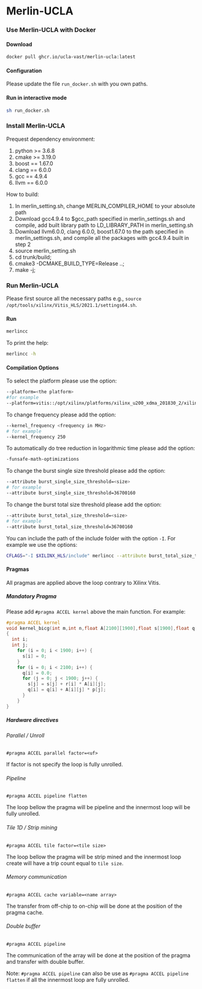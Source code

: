 # Merlin-UCLA

### Use Merlin-UCLA with Docker

#### Download 
```sh
docker pull ghcr.io/ucla-vast/merlin-ucla:latest
```

#### Configuration

Please update the file `run_docker.sh` with you own paths.

#### Run in interactive mode

```sh
sh run_docker.sh
```

### Install Merlin-UCLA

Prequest dependency environment:
1. python >= 3.6.8
2. cmake >= 3.19.0
3. boost == 1.67.0
4. clang == 6.0.0
5. gcc == 4.9.4
6. llvm == 6.0.0


How to build:
1. In merlin_setting.sh, change MERLIN_COMPILER_HOME to your absolute path
2. Download gcc4.9.4 to $gcc_path specified in merlin_settings.sh and compile, add built library path to LD_LIBRARY_PATH in merlin_setting.sh
3. Download llvm6.0.0, clang 6.0.0, boost1.67.0 to the path specified in merlin_settings.sh, and compile all the packages with gcc4.9.4 built in step 2
4. source merlin_setting.sh
5. cd trunk/build;
6. cmake3 -DCMAKE_BUILD_TYPE=Release ..;
7. make -j;

### Run Merlin-UCLA

Please first source all the necessary paths e.g., `source /opt/tools/xilinx/Vitis_HLS/2021.1/settings64.sh`.

#### Run

```sh
merlincc
```

To print the help:

```sh
merlincc -h
```

#### Compilation Options

To select the platform please use the option:

```sh
--platform=<the platform>
#for example
--platform=vitis::/opt/xilinx/platforms/xilinx_u200_xdma_201830_2/xilinx_u200_xdma_201830_2.xpfm  
```

To change frequency please add the option:

```sh
--kernel_frequency <frequency in MHz>
# for example
--kernel_frequency 250
```

To automatically do tree reduction in logarithmic time please add the option:
```sh
-funsafe-math-optimizations
```

To change the burst single size threshold please add the option:

```sh
--attribute burst_single_size_threshold=<size>
# for example
--attribute burst_single_size_threshold=36700160
```

To change the burst total size threshold please add the option:

```sh
--attribute burst_total_size_threshold=<size>
# for example
--attribute burst_total_size_threshold=36700160
```

You can include the path of the include folder with the option `-I`. For example we use the options:

```sh
CFLAGS="-I $XILINX_HLS/include" merlincc --attribute burst_total_size_threshold=36700160 --attribute burst_single_size_threshold=36700160 --kernel_frequency 250  -funsafe-math-optimizations --platform=vitis::/opt/xilinx/platforms/xilinx_u200_xdma_201830_2/xilinx_u200_xdma_201830_2.xpfm  -I $XILINX_HLS/lnx64/tools/gcc/lib/gcc/x86_64-unknown-linux-gnu/4.6.3/include/ -I $XILINX_HLS/include/ -I /opt/merlin/sources/merlin-compiler/trunk/source-opt/include/apint_include/ -c -o mykernel_merlincc_polyopt --report=estimate
```


#### Pragmas

All pragmas are applied above the loop contrary to Xilinx Vitis.

##### Mandatory Pragma
Please add `#pragma ACCEL kernel` above the main function. For example:

```C
#pragma ACCEL kernel
void kernel_bicg(int m,int n,float A[2100][1900],float s[1900],float q[2100],float p[1900],float r[2100])
{
  int i;
  int j;    
    for (i = 0; i < 1900; i++) {
      s[i] = 0;
    }
    for (i = 0; i < 2100; i++) {
      q[i] = 0.0;
      for (j = 0; j < 1900; j++) {
        s[j] = s[j] + r[i] * A[i][j];
        q[i] = q[i] + A[i][j] * p[j];
      }
    }
}
```

##### Hardware directives

###### Parallel / Unroll

`#pragma ACCEL parallel factor=<uf>`

If factor is not specify the loop is fully unrolled.

###### Pipeline

`#pragma ACCEL pipeline flatten`

The loop bellow the pragma will be pipeline and the innermost loop will be fully unrolled.

###### Tile 1D / Strip mining

`#pragma ACCEL tile factor=<tile size>`

The loop bellow the pragma will be strip mined and the innermost loop create will have a trip count equal to `tile size`.

###### Memory communication

`#pragma ACCEL cache variable=<name array>`

The transfer from off-chip to on-chip will be done at the position of the pragma cache.

###### Double buffer

`#pragma ACCEL pipeline`

The communication of the array will be done at the position of the pragma and transfer with double buffer.

Note: `#pragma ACCEL pipeline` can also be use as `#pragma ACCEL pipeline flatten` if all the innermost loop are fully unrolled.
